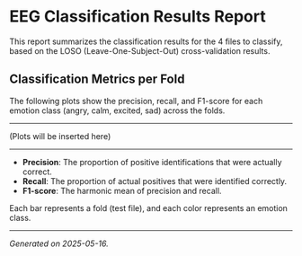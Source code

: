 # EEG Classification Results Report

This report summarizes the classification results for the 4 files to classify, based on the LOSO (Leave-One-Subject-Out) cross-validation results.

## Classification Metrics per Fold

The following plots show the precision, recall, and F1-score for each emotion class (angry, calm, excited, sad) across the folds.

---

(Plots will be inserted here)

---

- **Precision**: The proportion of positive identifications that were actually correct.
- **Recall**: The proportion of actual positives that were identified correctly.
- **F1-score**: The harmonic mean of precision and recall.

Each bar represents a fold (test file), and each color represents an emotion class.

---

*Generated on 2025-05-16.*
